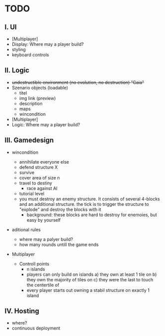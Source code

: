 # TODO
## I. UI
+  [Multiplayer]
+  Display: Where may a player build?
+  styling
+  keyboard controls

## II. Logic
+ ~~undestructible environment (no evolution, no destruction) "Gaia"~~
+ Szenario objects (loadable)
    + titel
    + img link (preview)
    + description
    + maps
    + wincondition
+ [Multiplayer]
+  Logic: Where may a player build?


## III. Gamedesign
+ wincondition
    + annihilate everyone else
    + defend structure X
    + survive 
    + cover area of size n
    + travel to destiny
        + race against AI
    + tutorial level 
    + you must destroy an enemy structure. It consists of several 4-blocks and an additional structure. the tick is to trigger the structure to "explode" and destroy the blocks with it
        + background: these blocks are hard to destroy for enemoies, but easy by yourself

+ aditional rules
    + where may a palyer build?
    + how many rounds untill the game ends

+ Multiplayer
    + Controll points
        + n islands
        + players can only build on islands a) they own at least 1 tile on b) they own the majority of tiles on c) they were the last to touch the centertile of
        + every player starts out owning a stabil structure on exactly 1 island

## IV. Hosting
+ where?
+ continuous deployment